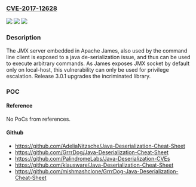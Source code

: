 ### [CVE-2017-12628](https://cve.mitre.org/cgi-bin/cvename.cgi?name=CVE-2017-12628)
![](https://img.shields.io/static/v1?label=Product&message=Apache%20James&color=blue)
![](https://img.shields.io/static/v1?label=Version&message=n%2Fa&color=blue)
![](https://img.shields.io/static/v1?label=Vulnerability&message=Privilege%20escalation&color=brighgreen)

### Description

The JMX server embedded in Apache James, also used by the command line client is exposed to a java de-serialization issue, and thus can be used to execute arbitrary commands. As James exposes JMX socket by default only on local-host, this vulnerability can only be used for privilege escalation. Release 3.0.1 upgrades the incriminated library.

### POC

#### Reference
No PoCs from references.

#### Github
- https://github.com/AdeliaNitzsche/Java-Deserialization-Cheat-Sheet
- https://github.com/GrrrDog/Java-Deserialization-Cheat-Sheet
- https://github.com/PalindromeLabs/Java-Deserialization-CVEs
- https://github.com/klausware/Java-Deserialization-Cheat-Sheet
- https://github.com/mishmashclone/GrrrDog-Java-Deserialization-Cheat-Sheet

